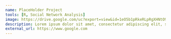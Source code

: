 ```yaml
---
name: PlaceHolder Project
tools: [R, Social Network Analysis]
image: https://drive.google.com/uc?export=view&id=1eO5b1pRkeRLpRgXHNtO9ZzX2Uik7hGHZ
description: Lorem ipsum dolor sit amet, consectetur adipiscing elit, sed do eiusmod tempor incididunt ut labore et dolore magna aliqua.
external_url: https://www.google.com
---
```

